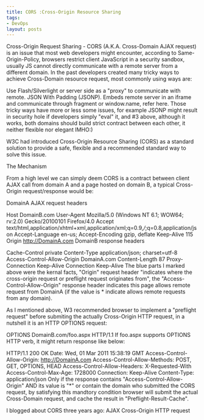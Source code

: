 ```yaml
---
title: CORS :Cross-Origin Resource Sharing
tags:
- DevOps
layout: posts
---
```

Cross-Origin Request Sharing - CORS (A.K.A. Cross-Domain AJAX request) is an issue that most web developers might encounter, according to Same-Origin-Policy, browsers restrict client JavaScript in a security sandbox, usually JS cannot directly communicate with a remote server from a different domain. In the past developers created many tricky ways to achieve Cross-Domain resource request, most commonly using ways are:

Use Flash/Silverlight or server side as a "proxy" to communicate with remote.
JSON With Padding (JSONP).
Embeds remote server in an iframe and communicate through fragment or window.name, refer here.
Those tricky ways have more or less some issues, for example JSONP might result in security hole if developers simply "eval" it, and #3 above, although it works, both domains should build strict contract between each other, it neither flexible nor elegant IMHO:)

W3C had introduced Cross-Origin Resource Sharing (CORS) as a standard solution to provide a safe, flexible and a recommended standard way to solve this issue.

The Mechanism

From a high level we can simply deem CORS is a contract between client AJAX call from domain A and a page hosted on domain B, a typical Cross-Origin request/response would be:

DomainA AJAX request headers

Host DomainB.com
User-Agent Mozilla/5.0 (Windows NT 6.1; WOW64; rv:2.0) Gecko/20100101 Firefox/4.0
Accept text/html,application/xhtml+xml,application/xml;q=0.9,*/*;q=0.8,application/json
Accept-Language en-us;
Accept-Encoding gzip, deflate
Keep-Alive 115
Origin http://DomainA.com 
DomainB response headers

Cache-Control private
Content-Type application/json; charset=utf-8
Access-Control-Allow-Origin DomainA.com
Content-Length 87
Proxy-Connection Keep-Alive
Connection Keep-Alive
The blue parts I marked above were the kernal facts, "Origin" request header "indicates where the cross-origin request or preflight request originates from", the "Access-Control-Allow-Origin" response header indicates this page allows remote request from DomainA (if the value is * indicate allows remote requests from any domain).

As I mentioned above, W3 recommended browser to implement a "preflight request" before submiting the actually Cross-Origin HTTP request, in a nutshell it is an HTTP OPTIONS request:

OPTIONS DomainB.com/foo.aspx HTTP/1.1
If foo.aspx supports OPTIONS HTTP verb, it might return response like below:

HTTP/1.1 200 OK
Date: Wed, 01 Mar 2011 15:38:19 GMT
Access-Control-Allow-Origin: http://DomainA.com
Access-Control-Allow-Methods: POST, GET, OPTIONS, HEAD
Access-Control-Allow-Headers: X-Requested-With
Access-Control-Max-Age: 1728000
Connection: Keep-Alive
Content-Type: application/json
Only if the response contains "Access-Control-Allow-Origin" AND its value is "*" or contain the domain who submitted the CORS request, by satisfying this mandtory condition browser will submit the actual Cross-Domain request, and cache the result in "Preflight-Result-Cache".

I blogged about CORS three years ago: AJAX Cross-Origin HTTP request
